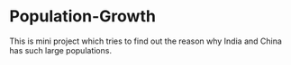 # Population-Growth
This is mini project which tries to find out the reason why India and China has such large populations.
